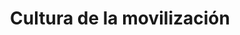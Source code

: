 ---
number: '8'
title: 'Cultura de la movilización'
summary: 'A veces menos es más, a veces la solución no se encuentra en la modificación del espacio sino en el cambio de mentalidad y hábitos.'
text: 'Con frecuencia las personas suelen quejarse del tráfico y las horas valiosas que se pierden frente al volante de un vehículo. Recorrer la ciudad se ha convertido en una actividad estresante y frustrante. Para muchos es inevitable atribuirle esta problemática a las pocas vías o a las dimensiones de ellas, exigiendo una inversión para la construcción de una red vial que responda adecuadamente a las exigencias actuales, sin embargo, a veces la solución más "obvia" no es la más eficaz.'
question: '¿La solución podría encontrarse en la adecuación de la red vial o en el cambio de hábitos de las personas al momento de movilizarse por la ciudad?'
image: '/the-mobility-culture.png'
---
